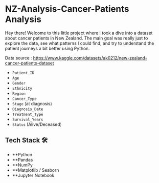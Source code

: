 ﻿# NZ-Analysis-Cancer-Patients Analysis


Hey there! Welcome to this little project where I took a dive into a dataset about cancer patients in New Zealand. The main goal was really just to explore the data, see what patterns I could find, and try to understand the patient journeys a bit better using Python.


Data source :  https://www.kaggle.com/datasets/ak0212/new-zealand-cancer-patients-dataset

*   `Patient_ID`
*   `Age`
*   `Gender`
*   `Ethnicity`
*   `Region` 
*   `Cancer_Type`
*   `Stage` (at diagnosis)
*   `Diagnosis_Date`
*   `Treatment_Type`
*   `Survival_Years`
*   `Status` (Alive/Deceased)

## Tech Stack 🛠️

*   **Python
*   **Pandas
*   **NumPy
*   **Matplotlib / Seaborn
*   **Jupyter Notebook


